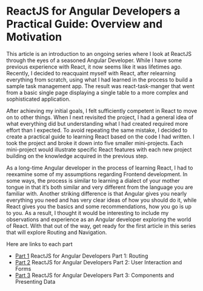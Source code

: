 # ReactJS for Angular Developers a Practical Guide: Overview and Motivation

This article is an introduction to an ongoing series where I look at ReactJS through the eyes of a seasoned Angular Developer. While I have some previous experience with React, it now seems like it was lifetimes ago. Recently, I decided to reacquaint myself with React, after relearning everything from scratch, using what I had learned in the process to build a sample task management app. The result was react-task-manger that went from a basic single page displaying a single table to a more complex and sophisticated application.

After achieving my initial goals, I felt sufficiently competent in React to move on to other things. When I next revisited the project, I had a general idea of what everything did but understanding what I had created required more effort than I expected. To avoid repeating the same mistake, I decided to create a practical guide to learning React based on the code I had written. I took the project and broke it down into five smaller mini-projects. Each mini-project would illustrate specific React features with each new project building on the knowledge acquired in the previous step.

As a long-time Angular developer in the process of learning React, I had to reexamine some of my assumptions regarding Frontend development. In some ways, the process is similar to learning a dialect of your mother tongue in that it’s both similar and very different from the language you are familiar with. Another striking difference is that Angular gives you nearly everything you need and has very clear ideas of how you should do it, while React gives you the basics and some recommendations, how you go is up to you. As a result, I thought it would be interesting to include my observations and experience as an Angular developer exploring the world of React.
With that out of the way, get ready for the first article in this series that will explore Routing and Navigation.

Here are links to each part

* [Part 1](https://github.com/trider/react-task-tutorial/tree/main/react-task-tutorial-01 "react-task-tutorial-01") ReactJS for Angular Developers Part 1: Routing
* [Part 2](https://github.com/trider/react-task-tutorial/tree/main/react-task-tutorial-02 "react-task-tutorial-02") ReactJS for Angular Developers Part 2: User Interaction and Forms
* [Part 3](https://github.com/trider/react-task-tutorial/tree/main/react-task-tutorial-03 "react-task-tutorial-03") ReactJS for Angular Developers Part 3: Components and Presenting Data
<!-- * [Part 4](https://github.com/trider/react-task-tutorial/tree/main/react-task-tutorial-04 "react-task-tutorial-04") -->
  